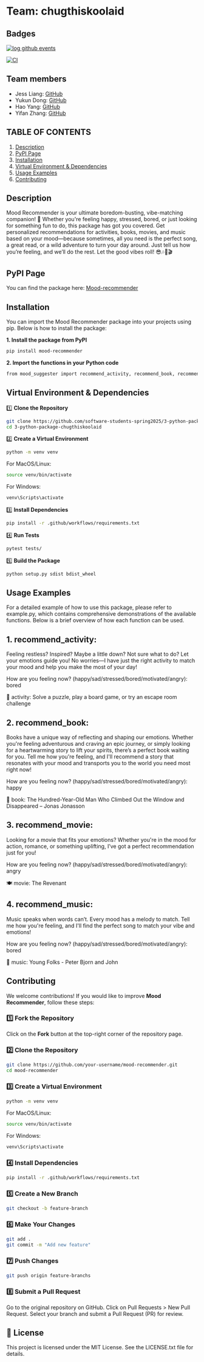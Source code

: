 # Team: chugthiskoolaid

## Badges
[![log github events](https://github.com/software-students-spring2025/3-python-package-chugthiskoolaid/actions/workflows/event-logger.yml/badge.svg)](https://github.com/software-students-spring2025/3-python-package-chugthiskoolaid/actions/workflows/event-logger.yml)

[![CI](https://github.com/software-students-spring2025/3-python-package-chugthiskoolaid/actions/workflows/python-package.yml/badge.svg)](https://github.com/software-students-spring2025/3-python-package-chugthiskoolaid/actions/workflows/python-package.yml)

## Team members

- Jess Liang: [GitHub](https://github.com/jess-liang322)  
- Yukun Dong: [GitHub](https://github.com/abccdyk)  
- Hao Yang: [GitHub](https://github.com/Hao-Yang-Hao)  
- Yifan Zhang: [GitHub](https://github.com/YifanZZZZZZ)
  
## TABLE OF CONTENTS
1. [Description](#description)
2. [PyPI Page](#pypi-page)
3. [Installation](#installation)
4. [Virtual Environment & Dependencies](#virtual-environment--dependencies)
5. [Usage Examples](#usage-examples)
6. [Contributing](#contributing)

## Description
Mood Recommender is your ultimate boredom-busting, vibe-matching companion! 🎉
Whether you're feeling happy, stressed, bored, or just looking for something fun to do, this package has got you covered. 
Get personalized recommendations for activities, books, movies, and music based on your mood—because sometimes, all you need is the perfect song, a great read, or a wild adventure to turn your day around. 
Just tell us how you’re feeling, and we’ll do the rest. 
Let the good vibes roll! 😎🎶📖🎬

## PyPI Page
You can find the package here: [Mood-recommender](https://pypi.org/project/mood-recommender/)

## Installation

You can import the Mood Recommender package into your projects using pip. 
Below is how to install the package:

**1. Install the package from PyPI**
``` bash
pip install mood-recommender
```

**2. Import the functions in your Python code**
``` bash
from mood_suggester import recommend_activity, recommend_book, recommend_movie, recommend_music
```
## Virtual Environment & Dependencies

1️⃣ **Clone the Repository**
``` bash
git clone https://github.com/software-students-spring2025/3-python-package-chugthiskoolaid.git
cd 3-python-package-chugthiskoolaid
```

2️⃣ **Create a Virtual Environment**
``` bash
python -m venv venv
```
For MacOS/Linux:
```bash
source venv/bin/activate
```
For Windows:
```bash
venv\Scripts\activate
```

3️⃣ **Install Dependencies**
```bash
pip install -r .github/workflows/requirements.txt
```

4️⃣ **Run Tests**
```bash
pytest tests/
```

5️⃣ **Build the Package**
```bash
python setup.py sdist bdist_wheel
```

## Usage Examples
For a detailed example of how to use this package, please refer to example.py, which contains comprehensive demonstrations of the available functions. Below is a brief overview of how each function can be used.

## 1. recommend_activity:

Feeling restless?  Inspired?  Maybe a little down?  Not sure what to do? Let your emotions guide you! No worries—I have just the right activity to match your mood and help you make the most of your day!

How are you feeling now? (happy/sad/stressed/bored/motivated/angry): bored

🎉 activity: Solve a puzzle, play a board game, or try an escape room challenge

## 2. recommend_book:

Books have a unique way of reflecting and shaping our emotions.  Whether you're feeling adventurous and craving an epic journey, or simply looking for a heartwarming story to lift your spirits, there’s a perfect book waiting for you.  Tell me how you're feeling, and I'll recommend a story that resonates with your mood and transports you to the world you need most right now!

How are you feeling now? (happy/sad/stressed/bored/motivated/angry): happy

📖 book: The Hundred-Year-Old Man Who Climbed Out the Window and Disappeared – Jonas Jonasson

## 3. recommend_movie:

Looking for a movie that fits your emotions? Whether you're in the mood for action, romance, or something uplifting, I’ve got a perfect recommendation just for you!

How are you feeling now? (happy/sad/stressed/bored/motivated/angry): angry

🍽 movie: The Revenant

## 4. recommend_music:

Music speaks when words can’t. Every mood has a melody to match. Tell me how you're feeling, and I'll find the perfect song to match your vibe and emotions!

How are you feeling now? (happy/sad/stressed/bored/motivated/angry): bored

🎵 music: Young Folks - Peter Bjorn and John

## Contributing  

We welcome contributions! If you would like to improve **Mood Recommender**, follow these steps:  

### 1️⃣ Fork the Repository  
Click on the **Fork** button at the top-right corner of the repository page.  

### 2️⃣ Clone the Repository  
```bash
git clone https://github.com/your-username/mood-recommender.git
cd mood-recommender
```

### 3️⃣ Create a Virtual Environment
```bash
python -m venv venv
```
For MacOS/Linux:
```bash
source venv/bin/activate
```
For Windows:
```bash
venv\Scripts\activate
```

### 4️⃣ Install Dependencies
```bash
pip install -r .github/workflows/requirements.txt
```

### 5️⃣ Create a New Branch
```bash
git checkout -b feature-branch
```

### 6️⃣ Make Your Changes
```bash
git add .
git commit -m "Add new feature"
```
### 7️⃣ Push Changes
```bash
git push origin feature-branchs
```

### 8️⃣ Submit a Pull Request
Go to the original repository on GitHub.
Click on Pull Requests > New Pull Request.
Select your branch and submit a Pull Request (PR) for review.

## 📜 License
This project is licensed under the MIT License. See the LICENSE.txt file for details.

